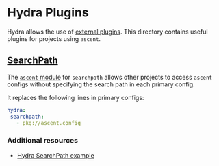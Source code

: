 # Hydra Plugins

Hydra allows the use of [external plugins](https://hydra.cc/docs/advanced/plugins/develop). This directory contains useful plugins for projects using `ascent`.

## [SearchPath](https://hydra.cc/docs/advanced/search_path)

The [`ascent` module](searchpath/ascent.py) for `searchpath` allows other projects to access `ascent` configs without specifying the search path in each primary config.

It replaces the following lines in primary configs:

```yaml
hydra:
 searchpath:
   - pkg://ascent.config
```

### Additional resources

- [Hydra SearchPath example](https://github.com/facebookresearch/hydra/tree/main/examples/plugins/example_searchpath_plugin)
